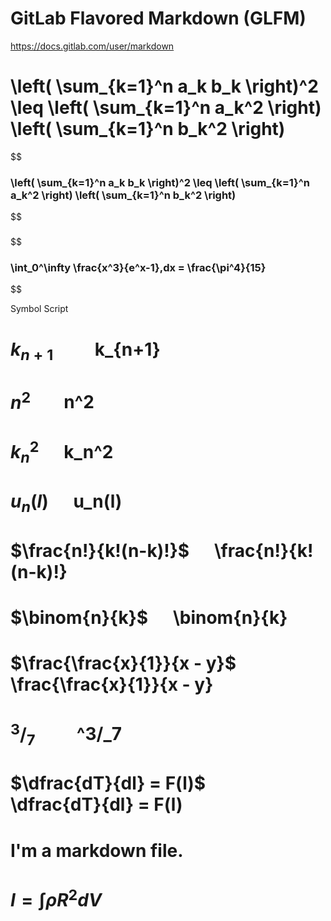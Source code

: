 # GitLab Flavored Markdown (GLFM)
https://docs.gitlab.com/user/markdown

# \left( \sum_{k=1}^n a_k b_k \right)^2 \leq \left( \sum_{k=1}^n a_k^2 \right) \left( \sum_{k=1}^n b_k^2 \right)

$$
### \left( \sum_{k=1}^n a_k b_k \right)^2 \leq \left( \sum_{k=1}^n a_k^2 \right) \left( \sum_{k=1}^n b_k^2 \right)
$$
###
$$
###  \int_0^\infty \frac{x^3}{e^x-1}\,dx = \frac{\pi^4}{15}
$$


Symbol	            Script

# $k_{n+1}$	&nbsp;&nbsp;&nbsp;&nbsp;&nbsp;&nbsp;&nbsp;&nbsp; k_{n+1}

# $n^2$&nbsp;&nbsp;&nbsp;&nbsp;&nbsp;&nbsp;&nbsp;&nbsp;n^2

# $k_n^2$	&nbsp;&nbsp;&nbsp;&nbsp; k_n^2

# $u_n(l)$ &nbsp;&nbsp;&nbsp;&nbsp; u_n(l)

# $\frac{n!}{k!(n-k)!}$	&nbsp;&nbsp;&nbsp;&nbsp; \frac{n!}{k!(n-k)!}

# $\binom{n}{k}$ &nbsp;&nbsp;&nbsp;&nbsp; \binom{n}{k}

# $\frac{\frac{x}{1}}{x - y}$	&nbsp;&nbsp;&nbsp;&nbsp;&nbsp;&nbsp;&nbsp;&nbsp; \frac{\frac{x}{1}}{x - y}

# $^3/_7$	 &nbsp;&nbsp;&nbsp;&nbsp;&nbsp;&nbsp;&nbsp;&nbsp; ^3/_7

# $\dfrac{dT}{dl} = F(l)$ &nbsp;&nbsp;&nbsp;&nbsp;&nbsp;&nbsp;&nbsp;&nbsp; \dfrac{dT}{dl} = F(l)

# I'm a markdown file.

# $I = \int \rho R^{2} dV$

